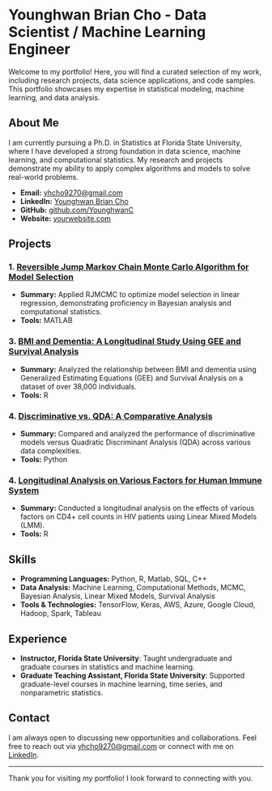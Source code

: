 # Younghwan Brian Cho - Data Scientist / Machine Learning Engineer

Welcome to my portfolio! Here, you will find a curated selection of my work, including research projects, data science applications, and code samples. This portfolio showcases my expertise in statistical modeling, machine learning, and data analysis.

## About Me
I am currently pursuing a Ph.D. in Statistics at Florida State University, where I have developed a strong foundation in data science, machine learning, and computational statistics. My research and projects demonstrate my ability to apply complex algorithms and models to solve real-world problems.

- **Email:** yhcho9270@gmail.com
- **LinkedIn:** [Younghwan Brian Cho](https://www.linkedin.com/in/yourusername)
- **GitHub:** [github.com/YounghwanC](https://github.com/YounghwanC)
- **Website:** [yourwebsite.com](https://younghwanc.github.io/)

## Projects

### 1. [Reversible Jump Markov Chain Monte Carlo Algorithm for Model Selection](https://github.com/YounghwanC/RJMCMC-algorithm.git)
- **Summary:** Applied RJMCMC to optimize model selection in linear regression, demonstrating proficiency in Bayesian analysis and computational statistics.
- **Tools:** MATLAB

### 3. [BMI and Dementia: A Longitudinal Study Using GEE and Survival Analysis](https://github.com/YounghwanC/longitudinal-bmi-dementia.git)
- **Summary:** Analyzed the relationship between BMI and dementia using Generalized Estimating Equations (GEE) and Survival Analysis on a dataset of over 38,000 individuals.
- **Tools:** R

### 4. [Discriminative vs. QDA: A Comparative Analysis](https://github.com/YounghwanC/discriminative-vs-QDA-comparative-analysis.git)
- **Summary:** Compared and analyzed the performance of discriminative models versus Quadratic Discriminant Analysis (QDA) across various data complexities.
- **Tools:** Python

### 4. [Longitudinal Analysis on Various Factors for Human Immune System](https://github.com/YounghwanC/longitudinal-analysis.git)
- **Summary:** Conducted a longitudinal analysis on the effects of various factors on CD4+ cell counts in HIV patients using Linear Mixed Models (LMM).
- **Tools:** R

## Skills

- **Programming Languages:** Python, R, Matlab, SQL, C++
- **Data Analysis:** Machine Learning, Computational Methods, MCMC, Bayesian Analysis, Linear Mixed Models, Survival Analysis
- **Tools & Technologies:** TensorFlow, Keras, AWS, Azure, Google Cloud, Hadoop, Spark, Tableau

## Experience
- **Instructor, Florida State University**: Taught undergraduate and graduate courses in statistics and machine learning.
- **Graduate Teaching Assistant, Florida State University**: Supported graduate-level courses in machine learning, time series, and nonparametric statistics.

## Contact
I am always open to discussing new opportunities and collaborations. Feel free to reach out via [yhcho9270@gmail.com](mailto:yhcho9270@gmail.com) or connect with me on [LinkedIn](https://www.linkedin.com/in/yourusername).

---

Thank you for visiting my portfolio! I look forward to connecting with you.
